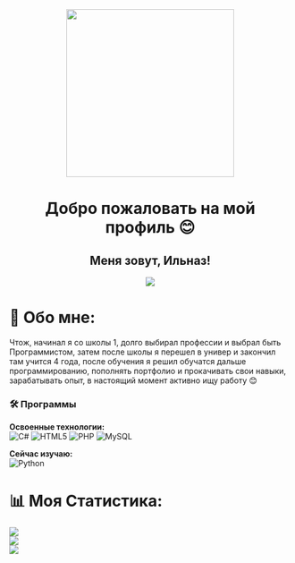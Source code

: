 <div align="center">
  <img height="300" src="https://github.com/Rock4ik/Rock4ik/blob/main/ukinami-yuzuhas-pixelated-lofi-moewalls-com.gif" />
</div>

###

<h1 align="center">Добро пожаловать на мой профиль 😊</h1>

###

<h2 align="center">Меня зовут, Ильназ!</h1>

<div align="center">
  <img src="https://visitor-badge.laobi.icu/badge?page_id=rock4ik.rock4ik&"  />
</div>

# 💫 Обо мне:
Чтож, начинал я со школы 1, долго выбирал профессии и выбрал быть Программистом, затем после школы я перешел в универ и закончил там учится 4 года, после обучения я решил обучатся дальше программированию, пополнять портфолио и прокачивать свои навыки, зарабатывать опыт, в настоящий момент активно ищу работу 😊<br>

### 🛠️ Программы

**Освоенные технологии:**  
<img src="https://img.shields.io/badge/C%23-512BD4?style=flat-square&logo=csharp&logoColor=white" alt="C#" /> <img src="https://img.shields.io/badge/HTML5-E34F26?style=flat-square&logo=html5&logoColor=white" alt="HTML5" /> <img src="https://img.shields.io/badge/PHP-777BB4?style=flat-square&logo=php&logoColor=white" alt="PHP" /> <img src="https://img.shields.io/badge/MySQL-4479A1?style=flat-square&logo=mysql&logoColor=white" alt="MySQL" />

**Сейчас изучаю:**  
<img src="https://img.shields.io/badge/Python-3776AB?style=flat-square&logo=python&logoColor=white" alt="Python" />

###

# 📊 Моя Статистика:
![](https://github-readme-stats.vercel.app/api?username=Rock4ik&theme=dark&hide_border=false&include_all_commits=false&count_private=false)<br/>
![](https://nirzak-streak-stats.vercel.app/?user=Rock4ik&theme=dark&hide_border=false)<br/>
![](https://github-readme-stats.vercel.app/api/top-langs/?username=Rock4ik&theme=dark&hide_border=false&include_all_commits=false&count_private=false&layout=compact)
